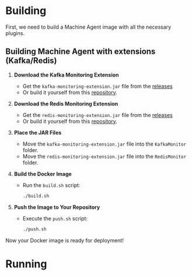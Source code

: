 # Building

First, we need to build a Machine Agent image with all the necessary plugins.

## Building Machine Agent with extensions (Kafka/Redis)

1. **Download the Kafka Monitoring Extension**  
   - Get the `kafka-monitoring-extension.jar` file from the [releases](https://github.com/Appdynamics/kafka-monitoring-extension/releases)  
   - Or build it yourself from this [repository](https://github.com/Appdynamics/kafka-monitoring-extension).

2. **Download the Redis Monitoring Extension**  
   - Get the `redis-monitoring-extension.jar` file from the [releases](https://github.com/Appdynamics/redis-monitoring-extension/releases)  
   - Or build it yourself from this [repository](https://github.com/Appdynamics/redis-monitoring-extension).

3. **Place the JAR Files**  
   - Move the `kafka-monitoring-extension.jar` file into the `KafkaMonitor` folder.
   - Move the `redis-monitoring-extension.jar` file into the `RedisMonitor` folder.

3. **Build the Docker Image**  
   - Run the `build.sh` script:  
     ```sh
     ./build.sh
     ```

4. **Push the Image to Your Repository**  
   - Execute the `push.sh` script:  
     ```sh
     ./push.sh
     ```

Now your Docker image is ready for deployment!

# Running
